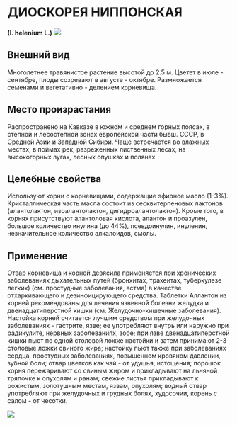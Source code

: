 # ДИОСКОРЕЯ НИППОНСКАЯ
**(I. helenium L.)**
![](Девясил%20высокий1.jpg)

## Внешний вид
Многолетнее травянистое растение высотой до 2.5 м. Цветет в июле - сентябре, плоды созревают в августе - октябре. Размножается семенами и вегетативно - делением корневища.       

## Место произрастания
Распространено на Кавказе в южном и среднем горных поясах, в степной и лесостепной зонах европейской части бывш. СССР, в Средней Азии и Западной Сибири. Чаще встречается во влажных местах, в поймах рек, разреженных лиственных лесах, на высокогорных лугах, лесных опушках и полянах.

## Целебные свойства
Используют корни с корневищами, содержащие эфирное масло (1-3%). Кристаллическая часть масла состоит из сесквитерпеновых лактонов (алантолактон, изоалантолактон, дигидроалантолактон). Кроме того, в корнях присутствуют алантоловая кислота, алантон и проазулен, большое количество инулина (до 44%), псевдоинулин, инуленин, незначительное количество алкалоидов, смолы.

## Применение
Отвар корневища и корней девясила применяется при хронических заболеваниях дыхательных путей (бронхитах, трахеитах, туберкулезе легких) (см. простудные заболевания, астма) в качестве отхаркивающего и дезинфицирующего средства. Таблетки Аллантон из корней рекомендованы для лечения язвенной болезни желудка и двенадцатиперстной кишки (см. Желудочно-кишечные заболевания).   Настойка корней считается лучшим средством при желудочных заболеваниях - гастрите, язве; ее употребляют внутрь или наружно при радикулите, нервных заболеваниях, зобе; при язве двенадцатиперстной кишки пьют по одной столовой ложке настойки и затем принимают 2-3 столовые ложки свиного жира; настойку пьют также при заболеваниях сердца, простудных заболеваниях, повышенном кровяном давлении, зубной боли; отвар цветков как чай - от удушья, истощения; порошок корня пережаривают со свиным жиром и прикладывают на льняной тряпочке к опухолям и ранам; свежие листья прикладывают к рожистым, золотушным местам, язвам, опухолям; водный отвар употребляют при желудочных и грудных болях, худосочии, корень с салом - от чесотки.    

![](Девясил%20высокий.jpg)

  